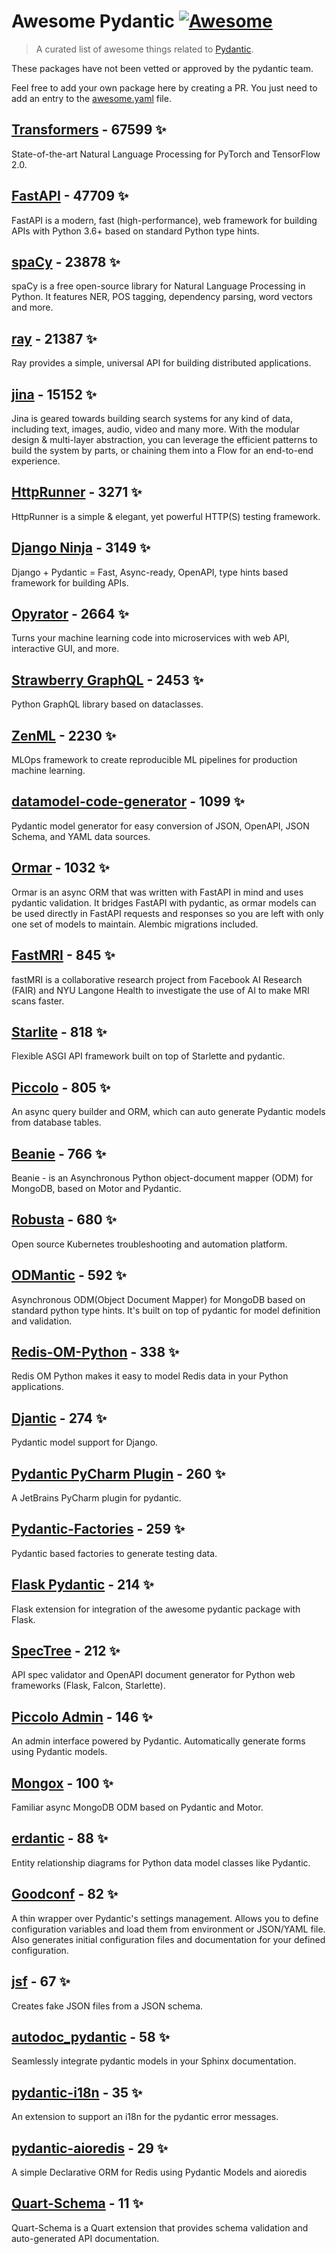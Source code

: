 # Awesome Pydantic [![Awesome](https://awesome.re/badge-flat.svg)](https://github.com/sindresorhus/awesome)

> A curated list of awesome things related to [Pydantic](https://pydantic-docs.helpmanual.io/).

These packages have not been vetted or approved by the pydantic team.

Feel free to add your own package here by creating a PR. You just need to add an entry to the [awesome.yaml](./awesome.yaml) file.


## [Transformers](https://github.com/huggingface/transformers) - 67599 ✨

State-of-the-art Natural Language Processing for PyTorch and TensorFlow 2.0.

## [FastAPI](https://github.com/tiangolo/fastapi) - 47709 ✨

FastAPI is a modern, fast (high-performance), web framework for building APIs with Python 3.6+ based on standard Python type hints.

## [spaCy](https://github.com/explosion/spaCy) - 23878 ✨

spaCy is a free open-source library for Natural Language Processing in Python. It features NER, POS tagging, dependency parsing, word vectors and more.

## [ray](https://github.com/ray-project/ray) - 21387 ✨

Ray provides a simple, universal API for building distributed applications.

## [jina](https://github.com/jina-ai/jina) - 15152 ✨

Jina is geared towards building search systems for any kind of data, including text, images, audio, video and many more. With the modular design & multi-layer abstraction, you can leverage the efficient patterns to build the system by parts, or chaining them into a Flow for an end-to-end experience.

## [HttpRunner](https://github.com/httprunner/httprunner) - 3271 ✨

HttpRunner is a simple & elegant, yet powerful HTTP(S) testing framework.

## [Django Ninja](https://github.com/vitalik/django-ninja) - 3149 ✨

Django + Pydantic = Fast, Async-ready, OpenAPI, type hints based framework for building APIs.

## [Opyrator](https://github.com/ml-tooling/opyrator) - 2664 ✨

Turns your machine learning code into microservices with web API, interactive GUI, and more.

## [Strawberry GraphQL](https://github.com/strawberry-graphql/strawberry) - 2453 ✨

Python GraphQL library based on dataclasses.

## [ZenML](https://github.com/zenml-io/zenml) - 2230 ✨

MLOps framework to create reproducible ML pipelines for production machine learning.

## [datamodel-code-generator](https://github.com/koxudaxi/datamodel-code-generator) - 1099 ✨

Pydantic model generator for easy conversion of JSON, OpenAPI, JSON Schema, and YAML data sources.

## [Ormar](https://github.com/collerek/ormar) - 1032 ✨

Ormar is an async ORM that was written with FastAPI in mind and uses pydantic validation. It bridges FastAPI with pydantic, as ormar models can be used directly in FastAPI requests and responses so you are left with only one set of models to maintain. Alembic migrations included.

## [FastMRI](https://github.com/facebookresearch/fastMRI) - 845 ✨

fastMRI is a collaborative research project from Facebook AI Research (FAIR) and NYU Langone Health to investigate the use of AI to make MRI scans faster.

## [Starlite](https://github.com/Goldziher/starlite) - 818 ✨

Flexible ASGI API framework built on top of Starlette and pydantic.

## [Piccolo](https://github.com/piccolo-orm/piccolo) - 805 ✨

An async query builder and ORM, which can auto generate Pydantic models from database tables.

## [Beanie](https://github.com/roman-right/beanie) - 766 ✨

Beanie - is an Asynchronous Python object-document mapper (ODM) for MongoDB, based on Motor and Pydantic.

## [Robusta](https://github.com/robusta-dev/robusta) - 680 ✨

Open source Kubernetes troubleshooting and automation platform.

## [ODMantic](https://github.com/art049/odmantic) - 592 ✨

Asynchronous ODM(Object Document Mapper) for MongoDB based on standard python type hints. It's built on top of pydantic for model definition and validation.

## [Redis-OM-Python](https://github.com/redis/redis-om-python) - 338 ✨

Redis OM Python makes it easy to model Redis data in your Python applications.

## [Djantic](https://github.com/jordaneremieff/djantic) - 274 ✨

Pydantic model support for Django.

## [Pydantic PyCharm Plugin](https://github.com/koxudaxi/pydantic-pycharm-plugin) - 260 ✨

A JetBrains PyCharm plugin for pydantic.

## [Pydantic-Factories](https://github.com/Goldziher/pydantic-factories) - 259 ✨

Pydantic based factories to generate testing data.

## [Flask Pydantic](https://github.com/bauerji/flask_pydantic) - 214 ✨

Flask extension for integration of the awesome pydantic package with Flask.

## [SpecTree](https://github.com/0b01001001/spectree) - 212 ✨

API spec validator and OpenAPI document generator for Python web frameworks (Flask, Falcon, Starlette).

## [Piccolo Admin](https://github.com/piccolo-orm/piccolo_admin) - 146 ✨

An admin interface powered by Pydantic. Automatically generate forms using Pydantic models.

## [Mongox](https://github.com/aminalaee/mongox) - 100 ✨

Familiar async MongoDB ODM based on Pydantic and Motor.

## [erdantic](https://github.com/drivendataorg/erdantic) - 88 ✨

Entity relationship diagrams for Python data model classes like Pydantic.

## [Goodconf](https://github.com/lincolnloop/goodconf) - 82 ✨

A thin wrapper over Pydantic's settings management. Allows you to define configuration variables and load them from environment or JSON/YAML file. Also generates initial configuration files and documentation for your defined configuration.

## [jsf](https://github.com/ghandic/jsf) - 67 ✨

Creates fake JSON files from a JSON schema.

## [autodoc_pydantic](https://github.com/mansenfranzen/autodoc_pydantic) - 58 ✨

Seamlessly integrate pydantic models in your Sphinx documentation.

## [pydantic-i18n](https://github.com/boardpack/pydantic-i18n) - 35 ✨

An extension to support an i18n for the pydantic error messages.

## [pydantic-aioredis](https://github.com/andrewthetechie/pydantic-aioredis) - 29 ✨

A simple Declarative ORM for Redis using Pydantic Models and aioredis

## [Quart-Schema](https://gitlab.com/pgjones/quart-schema) - 11 ✨

Quart-Schema is a Quart extension that provides schema validation and auto-generated API documentation.

